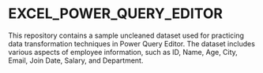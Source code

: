 # EXCEL_POWER_QUERY_EDITOR
This repository contains a sample uncleaned dataset used for practicing data transformation techniques in Power Query Editor. The dataset includes various aspects of employee information, such as ID, Name, Age, City, Email, Join Date, Salary, and Department.
